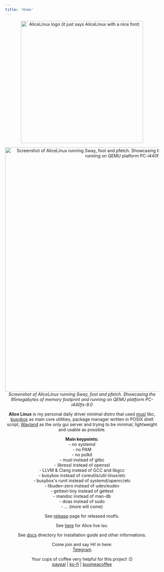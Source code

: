 ```yaml
---
title: 'Home'
---
```

<p align="center">
	<img src="assets/AliceLinux.png" width="400" alt="AliceLinux logo (it just says AliceLinux with a nice font)"/>
</p>

<p align="center">
	<img src="assets/grimshot-240524-234840.png" width="800" alt="Screenshot of AliceLinux running Sway, foot and pfetch. Showcasing the 95megabytes of memory footprint and running on QEMU platform PC-i440fx-9.0"/>
	</br><em>Screenshot of AliceLinux running Sway, foot and pfetch. Showcasing the 95megabytes of memory footprint and running on QEMU platform PC-i440fx-9.0</em>
</p>

<p align="center">
	<b>Alice Linux</b> is my personal daily driver minimal distro that used <a href="https://musl.libc.org/">musl</a> libc, <a href="https://www.busybox.net/">busybox</a> as main core utilities, package manager written in POSIX shell script, <a href="https://wayland.freedesktop.org/">Wayland</a> as the only gui server and trying to be minimal, lightweight and usable as possible.
</p>

<p align="center"><b>Main keypoints:</b></br>
- no systemd</br>
- no PAM</br>
- no polkit</br>
- musl instead of glibc</br>
- libressl instead of openssl</br>
- LLVM & Clang instead of GCC and libgcc</br>
- busybox instead of coreutils/util-linux/etc</br>
- busybox's runit instead of systemd/openrc/etc</br>
- libudev-zero instead of udev/eudev</br>
- gettext-tiny instead of gettext</br>
- mandoc instead of man-db</br>
- doas instead of sudo</br>
- ... (more will come)</p>

<p align="center">
    See <a href="https://codeberg.org/emmett1/alicelinux/releases">release</a> page for released rootfs.
</p>

<p align="center">
    See <a href="https://sourceforge.net/projects/alice-linux/files/iso/">here</a> for Alice live iso.
</p>

<p align="center">
    See <a href="https://codeberg.org/emmett1/alicelinux/src/branch/main/docs">docs</a> directory for installation guide and other informations.
</p>

<p align="center">
    Come join and say Hi! in here:</br>
    <a href="https://t.me/alicelinux">Telegram</a>
</p>

<p align="center">
	Your cups of coffee very helpful for this project :D</br>
    <a href="https://paypal.me/syazwanemmett">paypal</a> | <a href="https://ko-fi.com/emmett1">ko-fi</a> | <a href="https://buymeacoffee.com/emmett1">buymeacoffee</a>
</p>
